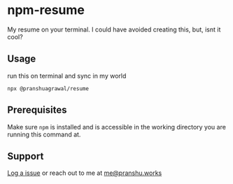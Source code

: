 # npm-resume

My resume on your terminal. I could have avoided creating this, but, isnt it cool?

## Usage

run this on terminal and sync in my world

```
npx @pranshuagrawal/resume
```

## Prerequisites

Make sure `npm` is installed and is accessible in the working directory you are running this command at.

## Support

[Log a issue](https://github.com/pranshuagrawal/npm-resume/issues) or reach out to me at <me@pranshu.works>